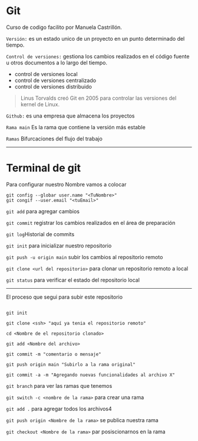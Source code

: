 # Git

Curso de codigo facilito por Manuela Castrillón.

`Versión:` es un estado unico de un proyecto en un punto determinado del tiempo.

`Control de versiones:` gestiona los cambios realizados en el código fuente u otros documentos a lo largo del tiempo.

* control de versiones local
* control de versiones centralizado
* control de versiones distribuido

>Linus Torvalds creó Git en 2005 para controlar las versiones del kernel de Linux.

`Github:` es una empresa que almacena los proyectos

`Rama main` Es la rama que contiene la versión más estable

`Ramas` Bifurcaciones del flujo del trabajo

---
# Terminal de git
Para configurar nuestro Nombre vamos a colocar

```git
git config --globar user.name "<TuNombre>"
git congif --user.email "<tuEmail>"
```

`git add` para agregar cambios

`git commit`  registrar los cambios realizados en el área de preparación

`git log`Historial de commits

`git init` para inicializar nuestro repositorio

`git push -u origin main` subir los cambios al repositorio remoto

`git clone <url del repositorio>` para clonar un repositorio remoto a local

`git status` para verificar el estado del repositorio local


***
El proceso que segui para subir este repositorio

```git

git init

git clone <ssh> "aquí ya tenia el repositorio remoto"

cd <Nombre de el repositorio clonado>

git add <Nombre del archivo>

git commit -m "comentario o mensaje"

git push origin main "Subirlo a la rama original"

git commit -a -m "Agregando nuevas funcionalidades al archivo X"

```

`git branch` para ver las ramas que tenemos

`git switch -c <nombre de la rama>` para crear una rama

`git add .` para agregar todos los archivos4

`git push origin <Nombre de la rama>` se publica nuestra rama 

`git checkout <Nombre de la rama>` par posiscionarnos en la rama
